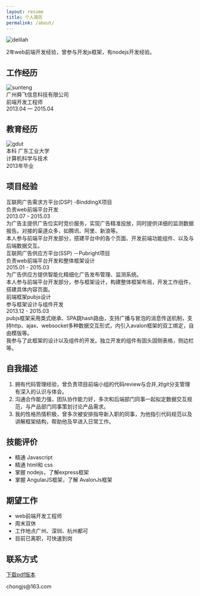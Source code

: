 ```yaml
---
layout: resume
title: 个人简历
permalink: /about/
---
```



<article class="post-content">

<div class="desc">
	<div class="wrapper">
		<img src="http://heydelilah.github.io/data/me.jpg" alt="delilah" />
		<p>2年web前端开发经验，曾参与开发js框架，有nodejs开发经验。</p>
	</div>
</div>

<h1 class="title" id="section-1"><i class="fa fa-building-o"></i> 工作经历</h1>
<div class="layout-col-2">
	<div class="l1">
		<img class="thumb" src="http://heydelilah.github.io/data/sunteng.jpg" alt="sunteng" />
	</div>
	<div class="l2">
		<div>广州舜飞信息科技有限公司</div>
		<span>前端开发工程师</span>
	</div>
	<div class="l3">2013.04 — 2015.04</div>
</div>

<h1 class="title" id="section-2"><i class="fa fa-graduation-cap"></i> 教育经历</h1>
<div class="layout-col-2">
	<div class="l1">
		<img class="thumb" src="http://heydelilah.github.io/data/gdut.jpeg" alt="gdut" />
	</div>
	<div class="l2">
		<div>本科 广东工业大学</div>
		<span>计算机科学与技术</span>
	</div>
	<div class="l3">2013年毕业</div>
</div>


<h1 class="title" id="section-3"><i class="fa fa-code-fork"></i> 项目经验</h1>

<div class="box">
	<div class="header">	
		<div class="fl">
			<div class="name">互联网广告需求方平台(DSP) -BinddingX项目</div>
			<span class="duty">负责web前端平台开发</span>	
		</div>
		<div class="fr">
			<span class="date">2013.07 - 2015.03</span>
		</div>
	</div>
	<div class="body">
		<div>为广告主提供广告位实时竞价服务，实现广告精准投放，同时提供详细的监测数据报告。对接的渠道众多，如腾讯、阿里、新浪等。</div>
		<div>本人参与前端平台开发部分，搭建平台中的各个页面、开发前端功能组件、以及与后端数据交互。
		</div>
	</div>
</div>

<div class="box">
	<div class="header">	
		<div class="fl">
			<div class="name">互联网广告供应方平台(SSP) －Pubright项目</div>
			<span class="duty">负责web前端平台开发和整体框架设计</span>	
		</div>
		<div class="fr">
			<span class="date">2015.01 - 2015.03</span>
		</div>
	</div>
	<div class="body">
		<div>为广告供应方提供智能化精细化广告发布管理、监测系统。</div>
		<div>本人参与前端平台开发部分，参与框架设计，构建整体框架布局，开发工作组件，搭建具体内容页面。
		</div>
	</div>
</div>

<div class="box">
	<div class="header">	
		<div class="fl">
			<div class="name">前端框架pubjs设计</div>
			<span class="duty">参与框架设计与组件开发</span>	
		</div>
		<div class="fr">
			<span class="date">2013.12 - 2015.03</span>
		</div>
	</div>
	<div class="body">
		<div>pubjs框架采用类式继承、SPA跳hash路由，支持广播与冒泡的消息传送机制，支持http、ajax、websocket多种数据交互形式，内引入avalon框架的双工绑定，自由模版等。</div>
		<div>我参与了此框架的设计以及组件的开发。独立开发的组件有固头固侧表格，侧边栏等。
		</div>
	</div>
</div>

<h1 class="title" id="section-4"><i class="fa fa-eye"></i> 自我描述</h1>

<ol>
	<li>拥有代码管理经验，曾负责项目前端小组的代码review与合并,对git分支管理有深入的认识与体会。</li>
	<li>沟通合作能力强，团队协作能力好，多次和后端部门同事一起拟定数据交互规范，与产品部门同事策划讨论产品需求。</li>
	<li>我的性格热情积极，曾多次被安排指导新入职的同事，为他指引代码规范以及讲解框架结构，帮助他及早进入日常工作。</li>
</ol>

<h1 class="title" id="section-5"><i class="fa fa-thumbs-o-up"></i> 技能评价</h1>

<ul>
	<li>精通 Javascript</li>
	<li>精通 html和 css</li>
	<li>掌握 nodejs，了解express框架</li>
	<li>掌握 AngularJS框架，了解 AvalonJs框架</li>
</ul>

<h1 class="title" id="section-6"><i class="fa fa-map-marker"></i> 期望工作</h1>

<ul>
	<li>web前端开发工程师</li>
	<li>周末双休</li>
	<li>工作地点广州、深圳、杭州都可</li>
	<li>目前已离职，可快速到岗</li>
</ul>

<h1 class="title" id="section-7"><i class="fa fa-envelope-o"></i> 联系方式</h1>
<a class="fr" href="{{site.url}}data/download/resume.pdf" title="下载pdf版本"><i class="fa fa-file-pdf-o"></i> 下载pdf版本</a>
<p>chongjs@163.com</p>

</article>

